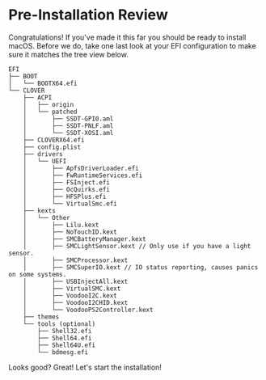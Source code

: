 # Pre-Installation Review

Congratulations! If you've made it this far you should be ready to install macOS. Before we do, take one last look at your EFI configuration to make sure it matches the tree view below.

```text
EFI
├── BOOT
│   └── BOOTX64.efi
└── CLOVER
    ├── ACPI
    │   ├── origin
    │   └── patched
    │       ├── SSDT-GPI0.aml
    │       ├── SSDT-PNLF.aml
    │       └── SSDT-XOSI.aml
    ├── CLOVERX64.efi
    ├── config.plist
    ├── drivers
    │   └── UEFI
    │       ├── ApfsDriverLoader.efi
    │       ├── FwRuntimeServices.efi
    │       ├── FSInject.efi
    │       ├── OcQuirks.efi
    │       ├── HFSPlus.efi
    │       └── VirtualSmc.efi
    ├── kexts
    │   └── Other
    │       ├── Lilu.kext
    │       ├── NoTouchID.kext
    │       ├── SMCBatteryManager.kext
    │       ├── SMCLightSensor.kext // Only use if you have a light sensor.
    │       ├── SMCProcessor.kext
    │       ├── SMCSuperIO.kext // IO status reporting, causes panics on some systems.
    │       ├── USBInjectAll.kext
    │       ├── VirtualSMC.kext
    │       ├── VoodooI2C.kext
    │       ├── VoodooI2CHID.kext
    │       └── VoodooPS2Controller.kext
    ├── themes
    └── tools (optional)
        ├── Shell32.efi
        ├── Shell64.efi
        ├── Shell64U.efi
        └── bdmesg.efi
```

Looks good? Great! Let's start the installation!

